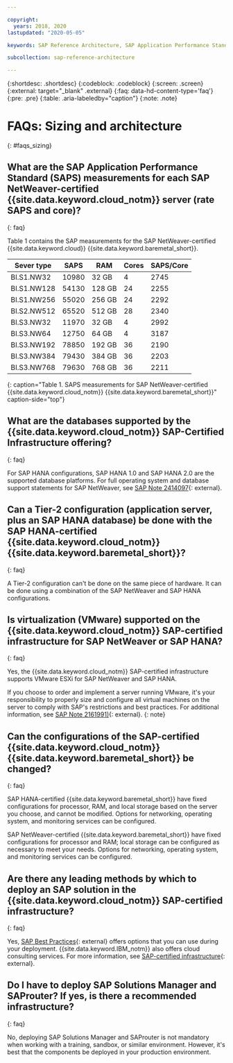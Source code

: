 ```yaml
---

copyright:
  years: 2018, 2020
lastupdated: "2020-05-05"

keywords: SAP Reference Architecture, SAP Application Performance Standard, SAPS, application servers, database, SAProuter

subcollection: sap-reference-architecture

---
```


{:shortdesc: .shortdesc}
{:codeblock: .codeblock}
{:screen: .screen}
{:external: target="_blank" .external}
{:faq: data-hd-content-type='faq'}
{:pre: .pre}
{:table: .aria-labeledby="caption"}
{:note: .note}

# FAQs: Sizing and architecture
{: #faqs_sizing}

## What are the SAP Application Performance Standard (SAPS) measurements for each SAP NetWeaver-certified {{site.data.keyword.cloud_notm}} server (rate SAPS and core)?
{: faq}

Table 1 contains the SAP measurements for the SAP NetWeaver-certified {{site.data.keyword.cloud}} {{site.data.keyword.baremetal_short}}.

| **Sever type** | **SAPS** | **RAM** | **Cores** | **SAPS/Core** |
| --- | --- | --- | --- | --- |
| BI.S1.NW32 | 10980 | 32 GB | 4 | 2745 |
| BI.S1.NW128 | 54130 | 128 GB | 24 | 2255 |
| BI.S1.NW256 | 55020 | 256 GB | 24 | 2292 |
| BI.S2.NW512 | 65520 | 512 GB | 28 | 2340 |
| BI.S3.NW32 | 11970 | 32 GB | 4 | 2992 |
| BI.S3.NW64 | 12750 | 64 GB | 4 | 3187 |
| BI.S3.NW192 | 78850 | 192 GB | 36 | 2190 |
| BI.S3.NW384 | 79430 | 384 GB | 36 | 2203 |
| BI.S3.NW768 | 79630 | 768 GB | 36 | 2211 |
{: caption="Table 1. SAPS measurements for SAP NetWeaver-certified {{site.data.keyword.cloud_notm}} {{site.data.keyword.baremetal_short}}" caption-side="top"}

## What are the databases supported by the {{site.data.keyword.cloud_notm}} SAP-Certified Infrastructure offering?
{: faq}

For SAP HANA configurations, SAP HANA 1.0 and SAP HANA 2.0 are the supported database platforms. For full operating system and database support statements for SAP NetWeaver, see [SAP Note 2414097](https://launchpad.support.sap.com/#/notes/2414097){: external}.

## Can a Tier-2 configuration (application server, plus an SAP HANA database) be done with the SAP HANA-certified {{site.data.keyword.cloud_notm}} {{site.data.keyword.baremetal_short}}?
{: faq}

A Tier-2 configuration can't be done on the same piece of hardware. It can be done using a combination of the SAP NetWeaver and SAP HANA configurations.

## Is virtualization (VMware) supported on the {{site.data.keyword.cloud_notm}} SAP-certified infrastructure for SAP NetWeaver or SAP HANA?
{: faq}

Yes, the {{site.data.keyword.cloud_notm}} SAP-certified infrastructure supports VMware ESXi for SAP NetWeaver and SAP HANA.

If you choose to order and implement a server running VMware, it's your responsibility to properly size and configure all virtual machines on the server to comply with SAP's restrictions and best practices. For additional information, see [SAP Note 2161991)](https://launchpad.support.sap.com/#/notes/2161991){: external}.
{: note}

## Can the configurations of the SAP-certified {{site.data.keyword.cloud_notm}} {{site.data.keyword.baremetal_short}} be changed?
{: faq}

SAP HANA-certified {{site.data.keyword.baremetal_short}} have fixed configurations for processor, RAM, and local storage based on the server you choose, and cannot be modified. Options for networking, operating system, and monitoring services can be configured.

SAP NetWeaver-certified {{site.data.keyword.baremetal_short}} have fixed configurations for processor and RAM; local storage can be configured as necessary to meet your needs. Options for networking, operating system, and monitoring services can be configured.

## Are there any leading methods by which to deploy an SAP solution in the {{site.data.keyword.cloud_notm}} SAP-certified infrastructure?
{: faq}

Yes, [SAP Best Practices](https://help.sap.com/viewer/p/SAP_Best_Practices){: external} offers options that you can use during your deployment. {{site.data.keyword.IBM_notm}} also offers cloud consulting services. For more information, see [SAP-certified infrastructure](https://www.ibm.com/cloud/sap/certified-infrastructure){: external}.

## Do I have to deploy SAP Solutions Manager and SAProuter? If yes, is there a recommended infrastructure?
{: faq}

No, deploying SAP Solutions Manager and SAProuter is not mandatory when working with a training, sandbox, or similar environment. However, it's best that the components be deployed in your production environment.
